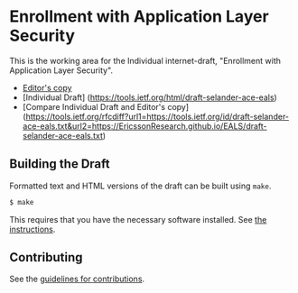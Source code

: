 # Enrollment with Application Layer Security

This is the working area for the Individual internet-draft, "Enrollment with Application Layer Security".

* [Editor's copy](https://EricssonResearch.github.io/EALS/)
* [Individual Draft] (https://tools.ietf.org/html/draft-selander-ace-eals)
* [Compare Individual Draft and Editor's copy] (https://tools.ietf.org/rfcdiff?url1=https://tools.ietf.org/id/draft-selander-ace-eals.txt&url2=https://EricssonResearch.github.io/EALS/draft-selander-ace-eals.txt)


## Building the Draft

Formatted text and HTML versions of the draft can be built using `make`.

```sh
$ make
```

This requires that you have the necessary software installed.  See
[the instructions](https://github.com/martinthomson/i-d-template/blob/master/doc/SETUP.md).


## Contributing

See the
[guidelines for contributions](https://github.com/EricssonResearch/EALS/blob/master/CONTRIBUTING.md).
